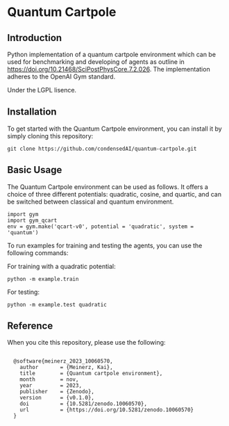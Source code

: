 Quantum Cartpole
=========

Introduction
------------

Python implementation of a quantum cartpole environment which can be used for benchmarking and developing of agents as outline in https://doi.org/10.21468/SciPostPhysCore.7.2.026. The implementation adheres to the OpenAI Gym standard.

Under the LGPL lisence.

Installation
------------

To get started with the Quantum Cartpole environment, you can install it by simply cloning this repository:

```
git clone https://github.com/condensedAI/quantum-cartpole.git
```
Basic Usage
------------

The Quantum Cartpole environment can be used as follows. It offers a choice of three different potentials: quadratic, cosine, and quartic, and can be switched between classical and quantum environment.

```
import gym
import gym_qcart
env = gym.make('qcart-v0', potential = 'quadratic', system = 'quantum')
```
To run examples for training and testing the agents, you can use the following commands:

For training with a quadratic potential:
```
python -m example.train
```

For testing:
```
python -m example.test quadratic
```

Reference
---------

When you cite this repository, please use the following:

```

  @software{meinerz_2023_10060570,
    author       = {Meinerz, Kai},
    title        = {Quantum cartpole environment},
    month        = nov,
    year         = 2023,
    publisher    = {Zenodo},
    version      = {v0.1.0},
    doi          = {10.5281/zenodo.10060570},
    url          = {https://doi.org/10.5281/zenodo.10060570}
  }
```
